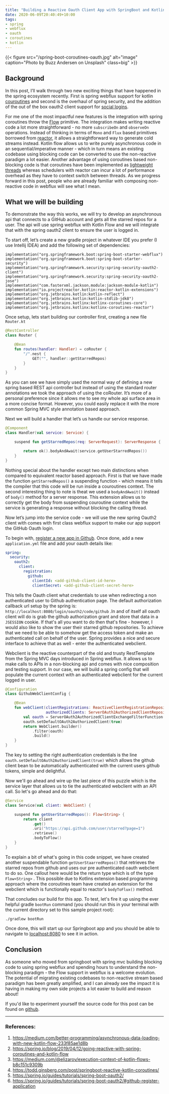 ```yaml
---
title: "Building a Reactive Oauth Client App with SpringBoot and Kotlin Coroutines"
date: 2020-06-09T20:40:49+10:00
tags:
- spring
- webflux
- oauth
- coroutines
- kotlin
---
```


{{< figure src="/spring-boot-coroutines-oauth.jpg" alt="image" caption="Photo by Buzz Andersen on Unsplash" class=big" >}}

## Background
In this post, I’ll walk through two new exciting things that have happened in the spring ecosystem recently. First is spring webflux support for kotlin [couroutines](https://kotlinlang.org/docs/reference/coroutines-overview.html) and second is the overhaul of spring security, and the addition of the out of the box oauth2 client support for [social logins](https://spring.io/blog/2018/07/03/spring-social-end-of-life-announcement).

For me one of the most impactful new features is the integration with spring coroutines throw the [Flow](https://kotlin.github.io/kotlinx.coroutines/kotlinx-coroutines-core/kotlinx.coroutines.flow/-flow/index.html) primitive. The integration makes writing reactive code a lot more straightforward - no more `subscribeOn` and `observeOn` operations. Instead of thinking in terms of `Mono` and `Flux` based primitives borrowed from [reactor](https://github.com/reactor/reactor-core), it allows a straightforward way to generate cold streams instead. Kotlin flow allows us to write purely asynchronous code in an sequential/imperative manner - which in turn means an existing codebase using blocking code can be converted to use the non-reactive paradigm a lot easier. Another advantage of using coroutines based non-blocking code is that coroutines have been implemented as [lightweight threads](https://medium.com/@elizarov/blocking-threads-suspending-coroutines-d33e11bf4761) whereas schedulers with reactor can incur a lot of performance overhead as they have to context switch between threads. As we progress forward in this post, people who are already familiar with composing non-reactive code in webflux will see what I mean. 

## What we will be building
To demonstrate the way this works, we will try to develop an asynchronous api that connects to a GitHub account and gets all the starred repos for a user. The api will use spring webflux with Kotlin Flow and we will integrate that with the spring oauth2 client to ensure the user is logged in.

To start off, let’s create a new gradle project in whatever IDE you prefer (I use Intellij IDEA) and add the following set of dependencies:

```shell script
implementation("org.springframework.boot:spring-boot-starter-webflux")
implementation("org.springframework.boot:spring-boot-starter-security")
implementation("org.springframework.security:spring-security-oauth2-client")
implementation("org.springframework.security:spring-security-oauth2-jose")
implementation("com.fasterxml.jackson.module:jackson-module-kotlin")
implementation("io.projectreactor.kotlin:reactor-kotlin-extensions")
implementation("org.jetbrains.kotlin:kotlin-reflect")
implementation("org.jetbrains.kotlin:kotlin-stdlib-jdk8")
implementation("org.jetbrains.kotlinx:kotlinx-coroutines-core")
implementation("org.jetbrains.kotlinx:kotlinx-coroutines-reactor")
```

Once setup, lets start building our controller first, creating a new file `Router.kt`

```kotlin
@RestController
class Router {

    @Bean
    fun routes(handler: Handler) = coRouter {
        "/".nest {
            GET("", handler::getStarredRepos)
        }
    }
}
```

As you can see we have simply used the normal way of defining a new spring based REST api controller but instead of using the standard router annotations we took the approach of using the coRouter. It’s more of a personal preference since it allows me to see my whole api surface area in a more concise format. However, you could easily replace it with the more common Spring MVC style annotation based approach.

Next we will build a handler that let’s us handle our service response.

```kotlin
@Component
class Handler(val service: Service) {

    suspend fun getStarredRepos(req: ServerRequest): ServerResponse {

        return ok().bodyAndAwait(service.getUserStarredRepos())
    }
}
```
Nothing special about the handler except two main distinctions when compared to equivalent reactor based approach. First is that we have made the function `getStarredRepos()` a suspending function - which means it tells the compiler that this code will be run inside a couroutines context. The second interesting thing to note is theat we used a `bodyAndAwait()` instead of `body()` method for a server response. This extension allows us to correctly get the body from suspending couroutine context while the service is generating a response without blocking the calling thread.

Now let’s jump into the service code - we will use the new spring Oauth2 client with comes with first class webflux support to make our app support the GitHub Oauth login.

To begin with, [register a new app in Github](https://github.com/spring-projects/spring-security/tree/5.3.3.RELEASE/samples/boot/oauth2login#github-register-application). Once done, add a new `application.yml` file and add your oauth details like:

```yaml
spring:
  security:
    oauth2:
      client:
        registration:
          github:
            clientId: <add-github-client-id-here>
            clientSecret: <add-github-client-secret-here>
```

This tells the Oauth client what credentials to use when redirecting a non authenticated user to Github authentication page. The default authorization callback url setup by the spring is: `http://localhost:8080/login/oauth2/code/github` .In and of itself all oauth client will do is grab the github authorization grant and store that data in a `JSESSION` cookie. If that's all you want to do then that's fine - however, I would also like to show the user their starred github repositories. To achieve that we need to be able to somehow get the access token and make an authenticated call on behalf of the user. Spring provides a nice and secure interface to achieve that as well - enter the authenticated webclient.

Webclient is the reactive counterpart of the old and trusty RestTemplate from the Spring MVC days introduced in Spring webflux. It allows us to make calls to APIs in a non-blocking api and comes with nice composition and testing support. In our case, we will build a spring config that will populate the current context with an authenticated webclient for the current logged in user.

```kotlin
@Configuration
class GithubWebClientConfig {

    @Bean
    fun webClient(clientRegistrations: ReactiveClientRegistrationRepository?,
                  authorizedClients: ServerOAuth2AuthorizedClientRepository?): WebClient? {
        val oauth = ServerOAuth2AuthorizedClientExchangeFilterFunction(clientRegistrations, authorizedClients)
        oauth.setDefaultOAuth2AuthorizedClient(true)
        return WebClient.builder()
            .filter(oauth)
            .build()
    }
}
```

The key to setting the right authentication credentials is the line `oauth.setDefaultOAuth2AuthorizedClient(true)` which allows the github client bean to be automatically authenticated with the current users github tokens, simple and delightful.

Now we'll go ahead and wire up the last piece of this puzzle which is the service layer that allows us to tie the authenticated webclient with an API call. So let's go ahead and do that:

```kotlin
@Service
class Service(val client: WebClient) {

    suspend fun getUserStarredRepos(): Flow<String> {
        return client
            .get()
            .uri("https://api.github.com/user/starred?page=1")
            .retrieve()
            .bodyToFlow()
    }
}
```

 To explain a bit of what's going in this code snippet, we have created another suspendable function `getUserStaarredRepos()` that retrieves the starred repos from github and uses our pre authenticated oauth webclient to do so. One callout here would be the return type which is of the type `Flow<String>` . This possible due to Kotlins extension based programming approach where the coroutines team have created an extension for the webclient which is functionally equal to reactor's `bodyToFlux()` method.

That concludes our build for this app. To test, let's fire it up using the ever helpful gradle `bootRun` command (you should run this in your terminal with the current directory set to this sample project root):

```shell script
./gradlew bootRun
```

Once done, this will start up our Springboot app and you should be able to navigate to [localhost:8080](http://localhost:8080) to see it in action.

## Conclusion

As someone who moved from springboot with spring mvc building blocking code to using spring webflux and spending hours to understand the non-blocking paradigm - the Flow support in webflux is a welcome evolution. The potential of migrating existing codebases to non-reactive stream based paradigm has been greatly amplified, and I can already see the impact it is having in making my own side projects a lot easier to build and reason about! 

If you'd like to experiment yourself the source code for this post can be found on [github](https://github.com/shavz/spring-reactive-kotlin-oauth2-github-example).

---

### References:
1. https://medium.com/better-programming/asynchronous-data-loading-with-new-kotlin-flow-233f85ae1d8b
2. https://spring.io/blog/2019/04/12/going-reactive-with-spring-coroutines-and-kotlin-flow
3. https://medium.com/@elizarov/execution-context-of-kotlin-flows-b8c151c9309b
4. https://todd.ginsberg.com/post/springboot-reactive-kotlin-coroutines/
5. https://spring.io/guides/tutorials/spring-boot-oauth2/
6. https://spring.io/guides/tutorials/spring-boot-oauth2/#github-register-application
